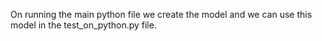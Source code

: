 On running the main python file we create the model and we can use this model in the test_on_python.py file.
